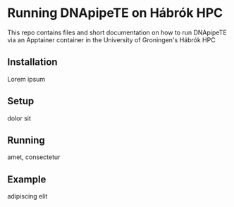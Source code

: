 # Running DNApipeTE on Hábrók HPC

This repo contains files and short documentation on how to run DNApipeTE via an Apptainer container in the University of Groningen's Hábrók HPC

## Installation

Lorem ipsum

## Setup

dolor sit

## Running

amet, consectetur

## Example

adipiscing elit
